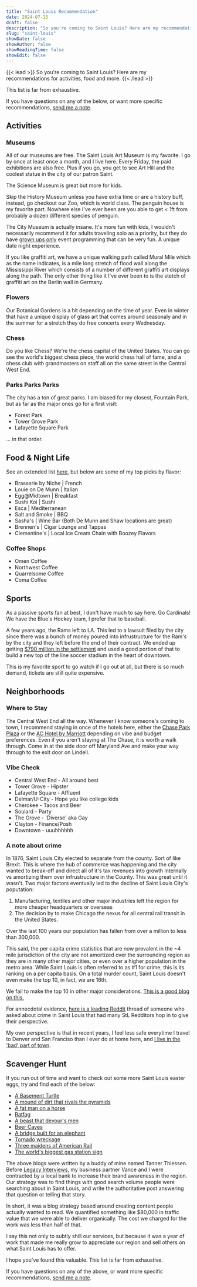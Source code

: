 ```yaml
---
title: "Saint Louis Recommendation"
date: 2024-07-15
draft: false
description: "So you're coming to Saint Louis? Here are my recommendations for activities, food and more."
slug: "saint-louis"
showDate: false
showAuthor: false
showReadingTime: false
showEdit: false
---
```


{{< lead >}}
So you're coming to Saint Louis? Here are my recommendations for activities, food and more.
{{< /lead >}}

This list is far from exhaustive. 

If you have questions on any of the below, or want more specific recommendations, [send me a note](mailto:me@benjaminbanderson.com).

## Activities
### Museums
All of our museums are free. The Saint Louis Art Museum is my favorite. I go by once at least once a month, and I live here. Every Friday, the paid exhibitions are also free. Plus if you go, you get to see Art Hill and the coolest statue in the city of our patron Saint. 

The Science Museum is great but more for kids. 

Skip the History Museum unless you have extra time or are a history buff, instead, go checkout our Zoo, which is world class. The penguin house is my favorite part. Nowhere else I've ever been are you able to get < 1ft from probably a dozen different species of penguin. 

The City Museum is actually insane. It's more fun with kids, I wouldn't necessarily recommend it for adults traveling solo as a priority, but they do have [grown ups only](https://citymuseum.org/accordion/for-adults/) event programming that can be very fun. A unique date night experience. 

If you like graffiti art, we have a unique walking path called Mural Mile which as the name indicates, is a mile long stretch of flood wall along the Mississippi River which consists of a number of different graffiti art displays along the path. The only other thing like it I've ever been to is the stetch of graffiti art on the Berlin wall in Germany. 

### Flowers
Our Botanical Gardens is a hit depending on the time of year. Even in winter that have a unique display of glass art that comes around seasonaly and in the summer for a stretch they do free concerts every Wednesday.

### Chess
Do you like Chess? We're the chess capital of the United States. You can go see the world's biggest chess piece, the world chess hall of fame, and a chess club with grandmasters on staff all on the same street in the Central West End. 

### Parks Parks Parks
The city has a ton of great parks. I am biased for my closest, Fountain Park, but as far as the major ones go for a first visit:
- Forest Park
- Tower Grove Park
- Lafayette Square Park 

... in that order. 

## Food & Night Life
See an extended list [here](https://www.google.com/maps/d/u/1/edit?mid=1iq8ZkZG8LiC_G-RWJXAcsaAourFFAew&usp=sharing), but below are some of my top picks by flavor:

- Brasserie by Niche | French
- Louie on De Munn | Italian
- Egg@Midtown | Breakfast 
- Sushi Koi | Sushi
- Esca | Mediterranean
- Salt and Smoke | BBQ
- Sasha's | Wine Bar (Both De Munn and Shaw locations are great)
- Brennen's | Cigar Lounge and Tappas
- Clementine's | Local Ice Cream Chain with Boozey Flavors

### Coffee Shops
- Omen Coffee 
- Northwest Coffee
- Quarrelsome Coffee
- Coma Coffee


## Sports
As a passive sports fan at best, I don't have much to say here. Go Cardinals! We have the Blue's Hockey team, I prefer that to baseball. 

A few years ago, the Rams left to LA. This led to a lawsuit filed by the city since there was a bunch of money poured into infrustructure for the Ram's by the city and they left before the end of their contract. We ended up getting [$790 million in the settlement](https://www.nfl.com/news/790m-settlement-reached-in-lawsuit-over-rams-st-louis-departure) and used a good portion of that to build a new top of the line soccer stadium in the heart of downtown. 

This is my favorite sport to go watch if I go out at all, but there is so much demand, tickets are still quite expensive. 

## Neighborhoods
### Where to Stay
The Central West End all the way. Whenever I know someone's coming to town, I recommend staying in once of the hotels here, either the [Chase Park Plaza](https://www.sonesta.com/royal-sonesta/mo/st-louis/chase-park-plaza-royal-sonesta-st-louis) or the [AC Hotel by Marriott](https://www.marriott.com/en-us/hotels/stlaw-ac-hotel-st-louis-central-west-end/overview/?scid=f2ae0541-1279-4f24-b197-a979c79310b0) depending on vibe and budget preferences. Even if you aren't staying at The Chase, it is worth a walk through. Come in at the side door off Maryland Ave and make your way through to the exit door on Lindell. 

### Vibe Check
- Central West End - All around best
- Tower Grove - Hipster
- Lafayette Square - Affluent
- Delmar/U-City - Hope you like college kids
- Cherokee - Tacos and Beer
- Soulard - Party
- The Grove - 'Diverse' aka Gay
- Clayton - Finance/Posh
- Downtown - uuuhhhhhh

### A note about crime
In 1876, Saint Louis City elected to separate from the county. Sort of like Brexit. This is where the hub of commerce was happening and the city wanted to break-off and direct all of it's tax revenues into growth internally vs amortizing them over infrustructure in the County. This was great until it wasn't. Two major factors eventually led to the decline of Saint Louis City's poputation:
1) Manufacturing, textiles and other major industries left the region for more cheaper headquarters or overseas
2) The decision by to make Chicago the nexus for all central rail transit in the United States. 

Over the last 100 years our population has fallen from over a million to less than 300,000. 

This said, the per capita crime statistics that are now prevalent in the ~4 mile jurisdiction of the city are not amortized over the surrounding region as they are in many other major cities, or even over a higher population in the metro area. While Saint Louis is often referred to as #1 for crime, this is its ranking on a per capita basis. On a total murder count, Saint Louis doesn't even make the top 10, in fact, we are 16th. 

We fail to make the top 10 in other major considerations. [This is a good blog on this.](https://www.passsecurity.com/st-louis-crime-map-report/)

For annecdotal evidence, [here is a leading Reddit](https://www.reddit.com/r/SameGrassButGreener/comments/177ta9h/is_st_louis_really_as_dangerous_as_they_say/) thread of someone who asked about crime in Saint Louis that had many StL Redditors hop in to give their perspective.

My own perspective is that in recent years, I feel less safe everytime I travel to Denver and San Franciso than I ever do at home here, and [I live in the 'bad' part of town](https://www.consciousrepository.com/p/lessons-from-urban-homesteading). 

## Scavenger Hunt

If you run out of time and want to check out some more Saint Louis easter eggs, try and find each of the below:
- [A Basement Turtle](https://blog.stlouisbank.com/basement-turtles/)
- [A mound of dirt that rivals the pyramids](https://blog.stlouisbank.com/the-real-name-of-cahokia-mounds/)
- [A fat man on a horse](https://blog.stlouisbank.com/a-tale-of-two-horsemen/)
- [Ratfag](https://blog.stlouisbank.com/could-you-identify-st-louis-by-its-graffiti-alone/)
- [A beast that devour's men](https://blog.stlouisbank.com/the-beast-that-devours-men/)
- [Beer Caves](https://blog.stlouisbank.com/the-lager-caves-of-saint-louis/)
- [A bridge built for an elephant](https://blog.stlouisbank.com/why-did-st-louis-make-an-elephant-cross-the-bridge/)
- [Tornado wreckage](https://blog.stlouisbank.com/the-tornado-that-rebuilt-lafayette-park/)
- [Three maidens of American Rail](https://blog.stlouisbank.com/the-three-maidens-of-the-american-rail/)
- [The world's biggest gas station sign](https://blog.stlouisbank.com/wp-content/uploads/2022/01/2022-scaled.jpg)

The above blogs were written by a buddy of mine named Tanner Thiessen. Before [Legacy Interviews](https://www.legacyinterviews.com/), my business partner Vance and I were contracted by a local bank to increase their brand awareness in the region. Our strategy was to find things with good search volume people were searching about in Saint Louis, and write the authoritative post answering that question or telling that story. 

In short, it was a blog strategy based around creating content people actually wanted to read. We quantified something like $80,000 in traffic value that we were able to deliver organically. The cost we charged for the work was less than half of that. 

I say this not only to subtly shill our services, but because it was a year of work that made me really grow to appreciate our region and sell others on what Saint Louis has to offer. 

I hope you've found this valuable. This list is far from exhaustive. 

If you have questions on any of the above, or want more specific recommendations, [send me a note](mailto:me@benjaminbanderson.com).